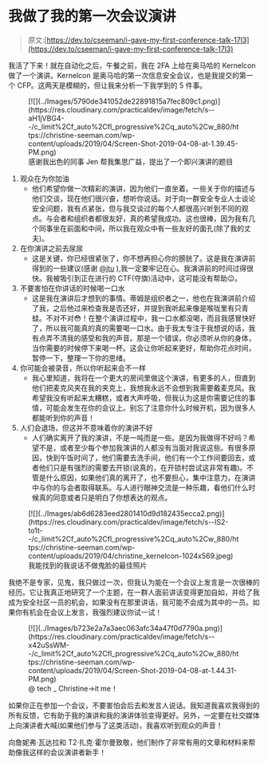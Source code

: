 # 我做了我的第一次会议演讲

> 原文:[https://dev.to/cseeman/i-gave-my-first-conference-talk-17l3](https://dev.to/cseeman/i-gave-my-first-conference-talk-17l3)

我活了下来！就在自动化之后，午餐之前，我在 2FA 上给在奥马哈的 Kernelcon 做了一个演讲。Kernelcon 是奥马哈的第一次信息安全会议，也是我提交的第一个 CFP。这两天是模糊的，但让我来分析一下我学到的 5 件事。

<figure>[![](../Images/5790de341052de22891815a7fec809c1.png)](https://res.cloudinary.com/practicaldev/image/fetch/s--aH1jVBG4--/c_limit%2Cf_auto%2Cfl_progressive%2Cq_auto%2Cw_880/https://christine-seeman.com/wp-content/uploads/2019/04/Screen-Shot-2019-04-08-at-1.39.45-PM.png) 

<figcaption>感谢我出色的同事 Jen 帮我集思广益，提出了一个即兴演讲的题目</figcaption>

</figure>

1.  观众在为你加油
    *   他们希望你做一次精彩的演讲，因为他们一直坐着。一些关于你的描述与他们交谈，现在他们很兴奋，想听你说话。对于向一群安全专业人士谈论安全问题，我有点紧张，但与我交谈过的每个人都很高兴听到不同的观点。与会者和组织者都很友好，真的希望我成功。这也很棒，因为我有几个同事坐在前面和中间，所以我在观众中有一些友好的面孔(除了我的丈夫)。
2.  在你演讲之前去尿尿
    *   这是关键，你已经很紧张了，你不想再担心你的膀胱了。这是我在演讲前得到的一些建议(感谢 [@jtu](https://twitter.com/jtu) ),我一定要牢记在心。我演讲前的时间过得很快。我被吸引到正在进行的 CTF(夺旗)活动中，这可能没有帮助😉。
3.  不要害怕在你讲话的时候喝一口水
    *   这是我在演讲后才想到的事情。蒂姆是组织者之一，他也在我演讲前介绍了我，之后他过来检查我是否还好，并提到我听起来像是喉咙里有只青蛙。不对不对😳！在整个演讲过程中，我一口水都没喝，而且我感冒快好了，所以我可能真的真的需要喝一口水。由于我太专注于我想说的话，我有点弄不清我的感受和我的声音。那是一个错误，你必须听从你的身体，当你需要的时候停下来喝一杯。这会让你听起来更好，帮助你花点时间，暂停一下，整理一下你的思绪。
4.  你可能会被录音，所以你听起来会不一样
    *   我心里知道，我将在一个更大的房间里做这个演讲，有更多的人，但直到他们把麦克风夹在我的夹克上，我想我永远不会想到我需要戴麦克风。我希望我没有听起来太糟糕，或者大声呼吸，但我认为这是你需要记住的事情，可能会发生在你的会议上。别忘了注意你什么时候开机，因为很多人都能听到你的声音！
5.  人们会退场，但这并不意味着你的演讲不好
    *   人们确实离开了我的演讲，不是一吨而是一些。是因为我做得不好吗？希望不是，或者至少每个参加我演讲的人都没有当面对我说这些。有很多原因，快到午饭时间了，他们需要去洗手间，他们有一个工作间要回去，或者他们只是有强烈的需要去开锁(说真的，在开锁村尝试这非常有趣)。不管是什么原因，如果他们真的离开了，也不要担心，集中注意力，在演讲中与你的与会者取得联系。与人进行眼神交流是一种乐趣，看他们什么时候真的同意或者只是明白了你想表达的观点。

<figure>[![](../Images/ab6d6283eed2801410d9d182435ecca2.png)](https://res.cloudinary.com/practicaldev/image/fetch/s--IS2-to1t--/c_limit%2Cf_auto%2Cfl_progressive%2Cq_auto%2Cw_880/https://christine-seeman.com/wp-content/uploads/2019/04/christine_kernelcon-1024x569.jpeg) 

<figcaption>我能找到的我说话不做鬼脸的最佳照片</figcaption>

</figure>

我绝不是专家，见鬼，我只做过一次，但我认为能在一个会议上发言是一次很棒的经历。它让我真正地研究了一个主题，在一群人面前讲话变得更加自如，并给了我成为安全社区一员的机会，如果没有在那里讲话，我可能不会成为其中的一员。如果你有机会在会议上发言，我强烈建议你试一试！

<figure>[![](../Images/b723e2a7a3aec063afc34a47f0d7790a.png)](https://res.cloudinary.com/practicaldev/image/fetch/s--x42uSsWM--/c_limit%2Cf_auto%2Cfl_progressive%2Cq_auto%2Cw_880/https://christine-seeman.com/wp-content/uploads/2019/04/Screen-Shot-2019-04-08-at-1.44.31-PM.png)

<figcaption>@ tech _ Christine->it me！</figcaption>

</figure>

如果你正在参加一个会议，不要害怕会后去和发言人说话。我知道我喜欢我得到的所有反馈，它有助于我的演讲和我的演讲体验变得更好。另外，一定要在社交媒体上向演讲者大喊(如果他们参与了这类活动)，我喜欢听到观众的声音！

向詹妮弗·瓦达拉和 T2·扎克·霍尔曼致敬，他们制作了非常有用的文章和材料来帮助像我这样的会议演讲者新手！